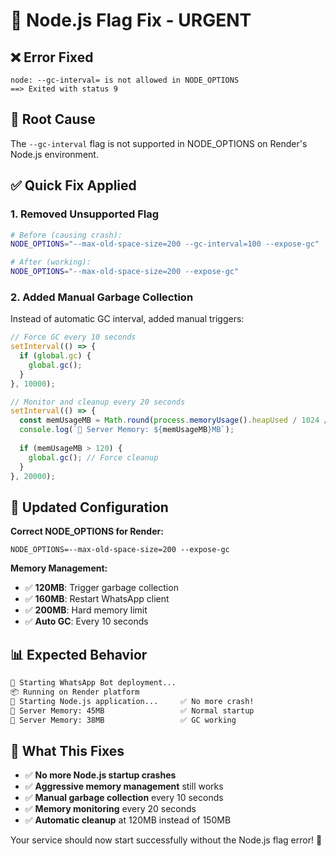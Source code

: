 # 🔧 Node.js Flag Fix - URGENT

## ❌ Error Fixed

```
node: --gc-interval= is not allowed in NODE_OPTIONS
==> Exited with status 9
```

## 🎯 Root Cause

The `--gc-interval` flag is not supported in NODE_OPTIONS on Render's Node.js environment.

## ✅ Quick Fix Applied

### 1. **Removed Unsupported Flag**
```bash
# Before (causing crash):
NODE_OPTIONS="--max-old-space-size=200 --gc-interval=100 --expose-gc"

# After (working):
NODE_OPTIONS="--max-old-space-size=200 --expose-gc"
```

### 2. **Added Manual Garbage Collection**
Instead of automatic GC interval, added manual triggers:

```javascript
// Force GC every 10 seconds
setInterval(() => {
  if (global.gc) {
    global.gc();
  }
}, 10000);

// Monitor and cleanup every 20 seconds
setInterval(() => {
  const memUsageMB = Math.round(process.memoryUsage().heapUsed / 1024 / 1024);
  console.log(`💾 Server Memory: ${memUsageMB}MB`);
  
  if (memUsageMB > 120) {
    global.gc(); // Force cleanup
  }
}, 20000);
```

## 🚀 Updated Configuration

**Correct NODE_OPTIONS for Render:**
```
NODE_OPTIONS=--max-old-space-size=200 --expose-gc
```

**Memory Management:**
- ✅ **120MB**: Trigger garbage collection
- ✅ **160MB**: Restart WhatsApp client  
- ✅ **200MB**: Hard memory limit
- ✅ **Auto GC**: Every 10 seconds

## 📊 Expected Behavior

```bash
🚀 Starting WhatsApp Bot deployment...
📦 Running on Render platform  
🌟 Starting Node.js application...     ✅ No more crash!
💾 Server Memory: 45MB                 ✅ Normal startup
💾 Server Memory: 38MB                 ✅ GC working
```

## 🎯 What This Fixes

- ✅ **No more Node.js startup crashes**
- ✅ **Aggressive memory management** still works
- ✅ **Manual garbage collection** every 10 seconds
- ✅ **Memory monitoring** every 20 seconds
- ✅ **Automatic cleanup** at 120MB instead of 150MB

Your service should now start successfully without the Node.js flag error! 🎉
